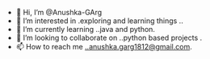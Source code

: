 - 👋 Hi, I’m @Anushka-GArg
- 👀 I’m interested in .exploring and learning things ..
- 🌱 I’m currently learning ..java and python.
- 💞️ I’m looking to collaborate on ..python based projects .
- 📫 How to reach me ..anushka.garg1812@gmail.com.

<!---
Anushka-GA/Anushka-GA is a ✨ special ✨ repository because its `README.md` (this file) appears on your GitHub profile.
You can click the Preview link to take a look at your changes.
[![Anushka-GA's GitHub | Stats](https://stats.quine.sh/Anushka-GA/github?theme=light)](https://quine.sh)
--->

